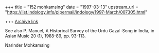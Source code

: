 +++
title = "152 mohkamsing"
date = "1997-03-13"
upstream_url = "https://list.indology.info/pipermail/indology/1997-March/007305.html"

+++
[Archive link](https://list.indology.info/pipermail/indology/1997-March/007305.html)

See also P. Manuel, A Historical Survey of the Urdu Gazal-Song in India, in 
Asian Music 20 (1), 1988-89, pp. 93-113.

Narinder Mohkamsing





